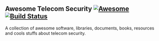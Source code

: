 ## Awesome Telecom Security [![Awesome](https://cdn.rawgit.com/sindresorhus/awesome/d7305f38d29fed78fa85652e3a63e154dd8e8829/media/badge.svg)](https://github.com/sindresorhus/awesome) [![Build Status](https://travis-ci.org/AnwarMohamed/awesome-telecom-security.svg?branch=master)](https://travis-ci.org/AnwarMohamed/awesome-telecom-security)

A collection of awesome software, libraries, documents, books, resources and cools stuffs about telecom security.
